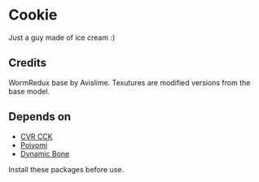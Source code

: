 # Cookie
Just a guy made of ice cream :)

## Credits
WormRedux base by Avislime.
Texutures are modified versions from the base model.

## Depends on
 - [CVR CCK](https://developers.abinteractive.net/cck/setup/)
 - [Poiyomi](https://www.poiyomi.com/#downloads)
 - [Dynamic Bone](https://assetstore.unity.com/packages/tools/animation/dynamic-bone-16743)

Install these packages before use.